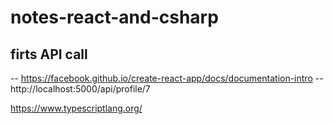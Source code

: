 # notes-react-and-csharp


## firts API call

-- https://facebook.github.io/create-react-app/docs/documentation-intro
-- http://localhost:5000/api/profile/7

https://www.typescriptlang.org/



